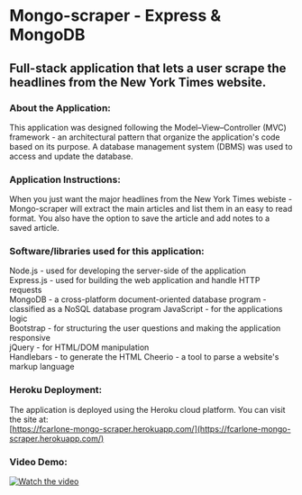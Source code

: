 # Mongo-scraper - Express & MongoDB

## Full-stack application that lets a user scrape the headlines from the New York Times website.

### About the Application:
This application was designed following the Model–View–Controller (MVC) framework - an architectural pattern that organize the application's code based on its purpose.  A database management system (DBMS) was used to access and update the database.  

### Application Instructions:  
When you just want the major headlines from the New York Times webiste - Mongo-scraper will extract the main articles and list them in an easy to read format.  You also have the option to save the article and add notes to a saved article.

### Software/libraries used for this application:
Node.js - used for developing the server-side of the application  
Express.js - used for building the web application and handle HTTP requests  
MongoDB - a cross-platform document-oriented database program - classified as a NoSQL database program
JavaScript - for the applications logic  
Bootstrap - for structuring the user questions and making the application responsive  
jQuery - for HTML/DOM manipulation  
Handlebars - to generate the HTML
Cheerio - a tool to parse a website's markup language


### Heroku Deployment:  
The application is deployed using the Heroku cloud platform.  You can visit the site at:  
[https://fcarlone-mongo-scraper.herokuapp.com/](https://fcarlone-mongo-scraper.herokuapp.com/)

### Video Demo: 
[![Watch the video](public/assets/img/screenshot.png)](https://drive.google.com/file/d/1wvmWVQ2hUjxdiNt-Yzo2aI6X7NJCBGIK/view)
